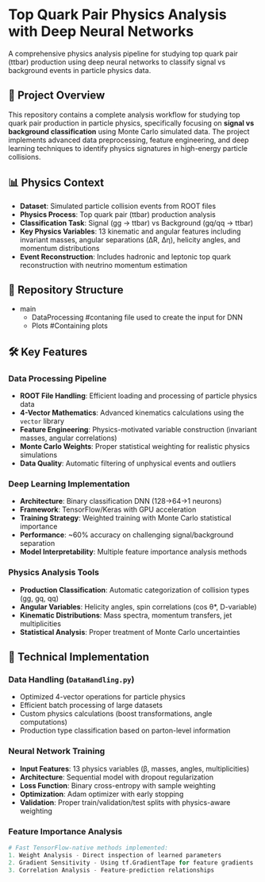 
# Top Quark Pair Physics Analysis with Deep Neural Networks

A comprehensive physics analysis pipeline for studying top quark pair (ttbar) production using deep neural networks to classify signal vs background events in particle physics data.

## 🔬 Project Overview

This repository contains a complete analysis workflow for studying top quark pair production in particle physics, specifically focusing on **signal vs background classification** using Monte Carlo simulated data. The project implements advanced data preprocessing, feature engineering, and deep learning techniques to identify physics signatures in high-energy particle collisions.

## 📊 Physics Context

- **Dataset**: Simulated particle collision events from ROOT files
- **Physics Process**: Top quark pair (ttbar) production analysis
- **Classification Task**: Signal (gg → ttbar) vs Background (gq/qq → ttbar) 
- **Key Physics Variables**: 13 kinematic and angular features including invariant masses, angular separations (ΔR, Δη), helicity angles, and momentum distributions
- **Event Reconstruction**: Includes hadronic and leptonic top quark reconstruction with neutrino momentum estimation

## 🚀 Repository Structure
- main
  - DataProcessing #contaning file used to create the input for DNN
  - Plots #Containing plots
  
## 🛠️ Key Features

### Data Processing Pipeline
- **ROOT File Handling**: Efficient loading and processing of particle physics data
- **4-Vector Mathematics**: Advanced kinematics calculations using the `vector` library
- **Feature Engineering**: Physics-motivated variable construction (invariant masses, angular correlations)
- **Monte Carlo Weights**: Proper statistical weighting for realistic physics simulations
- **Data Quality**: Automatic filtering of unphysical events and outliers

### Deep Learning Implementation
- **Architecture**: Binary classification DNN (128→64→1 neurons)
- **Framework**: TensorFlow/Keras with GPU acceleration
- **Training Strategy**: Weighted training with Monte Carlo statistical importance
- **Performance**: ~60% accuracy on challenging signal/background separation
- **Model Interpretability**: Multiple feature importance analysis methods

### Physics Analysis Tools
- **Production Classification**: Automatic categorization of collision types (gg, gq, qq)
- **Angular Variables**: Helicity angles, spin correlations (cos θ*, D-variable)
- **Kinematic Distributions**: Mass spectra, momentum transfers, jet multiplicities
- **Statistical Analysis**: Proper treatment of Monte Carlo uncertainties

## 🔧 Technical Implementation

### Data Handling (`DataHandling.py`)
- Optimized 4-vector operations for particle physics
- Efficient batch processing of large datasets
- Custom physics calculations (boost transformations, angle computations)
- Production type classification based on parton-level information

### Neural Network Training
- **Input Features**: 13 physics variables (β, masses, angles, multiplicities)
- **Architecture**: Sequential model with dropout regularization
- **Loss Function**: Binary cross-entropy with sample weighting
- **Optimization**: Adam optimizer with early stopping
- **Validation**: Proper train/validation/test splits with physics-aware weighting

### Feature Importance Analysis
```python
# Fast TensorFlow-native methods implemented:
1. Weight Analysis - Direct inspection of learned parameters
2. Gradient Sensitivity - Using tf.GradientTape for feature gradients  
3. Correlation Analysis - Feature-prediction relationships
